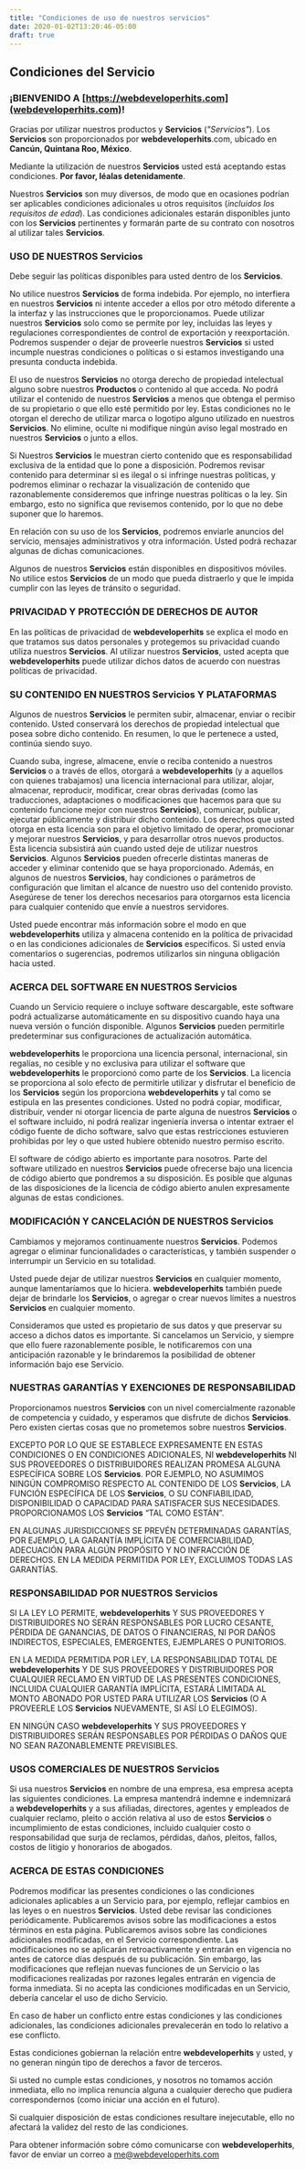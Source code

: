 ```yaml
---
title: "Condiciones de uso de nuestros servicios"
date: 2020-01-02T13:20:46-05:00
draft: true
---
```


## Condiciones del Servicio

### ¡BIENVENIDO A **[https://webdeveloperhits.com](webdeveloperhits.com)**!
Gracias por utilizar nuestros productos y **Servicios** (*"Servicios"*). Los **Servicios** son proporcionados por **webdeveloperhits**.com, ubicado en **Cancún, Quintana Roo, México**.

Mediante la utilización de nuestros **Servicios** usted está aceptando estas condiciones. **Por favor, léalas detenidamente**.

Nuestros **Servicios** son muy diversos, de modo que en ocasiones podrían ser aplicables condiciones adicionales u otros requisitos (*incluidos los requisitos de edad*). Las condiciones adicionales estarán disponibles junto con los **Servicios** pertinentes y formarán parte de su contrato con nosotros al utilizar tales **Servicios**.

### USO DE NUESTROS **Servicios**
Debe seguir las políticas disponibles para usted dentro de los **Servicios**.

No utilice nuestros **Servicios** de forma indebida. Por ejemplo, no interfiera en nuestros **Servicios** ni intente acceder a ellos por otro método diferente a la interfaz y las instrucciones que le proporcionamos. Puede utilizar nuestros **Servicios** solo como se permite por ley, incluidas las leyes y regulaciones correspondientes de control de exportación y reexportación. Podremos suspender o dejar de proveerle nuestros **Servicios** si usted incumple nuestras condiciones o políticas o si estamos investigando una presunta conducta indebida.

El uso de nuestros **Servicios** no otorga derecho de propiedad intelectual alguno sobre nuestros **Productos** o contenido al que acceda. No podrá utilizar el contenido de nuestros **Servicios** a menos que obtenga el permiso de su propietario o que ello esté permitido por ley. Estas condiciones no le otorgan el derecho de utilizar marca o logotipo alguno utilizado en nuestros **Servicios**. No elimine, oculte ni modifique ningún aviso legal mostrado en nuestros **Servicios** o junto a ellos.

Si Nuestros **Servicios** le muestran cierto contenido que es responsabilidad exclusiva de la entidad que lo pone a disposición. Podremos revisar contenido para determinar si es ilegal o si infringe nuestras políticas, y podremos eliminar o rechazar la visualización de contenido que razonablemente consideremos que infringe nuestras políticas o la ley. Sin embargo, esto no significa que revisemos contenido, por lo que no debe suponer que lo haremos.

En relación con su uso de los **Servicios**, podremos enviarle anuncios del servicio, mensajes administrativos y otra información. Usted podrá rechazar algunas de dichas comunicaciones.

Algunos de nuestros **Servicios** están disponibles en dispositivos móviles. No utilice estos **Servicios** de un modo que pueda distraerlo y que le impida cumplir con las leyes de tránsito o seguridad.

### PRIVACIDAD Y PROTECCIÓN DE DERECHOS DE AUTOR
En las políticas de privacidad de **webdeveloperhits** se explica el modo en que tratamos sus datos personales y protegemos su privacidad cuando utiliza nuestros **Servicios**. Al utilizar nuestros **Servicios**, usted acepta que **webdeveloperhits** puede utilizar dichos datos de acuerdo con nuestras políticas de privacidad.

### SU CONTENIDO EN NUESTROS **Servicios** Y PLATAFORMAS
Algunos de nuestros **Servicios** le permiten subir, almacenar, enviar o recibir contenido. Usted conservará los derechos de propiedad intelectual que posea sobre dicho contenido. En resumen, lo que le pertenece a usted, continúa siendo suyo.

Cuando suba, ingrese, almacene, envíe o reciba contenido a nuestros **Servicios** o a través de ellos, otorgará a **webdeveloperhits** (y a aquellos con quienes trabajamos) una licencia internacional para utilizar, alojar, almacenar, reproducir, modificar, crear obras derivadas (como las traducciones, adaptaciones o modificaciones que hacemos para que su contenido funcione mejor con nuestros **Servicios**), comunicar, publicar, ejecutar públicamente y distribuir dicho contenido. Los derechos que usted otorga en esta licencia son para el objetivo limitado de operar, promocionar y mejorar nuestros **Servicios**, y para desarrollar otros nuevos productos. Esta licencia subsistirá aún cuando usted deje de utilizar nuestros **Servicios**. Algunos **Servicios** pueden ofrecerle distintas maneras de acceder y eliminar contenido que se haya proporcionado. Además, en algunos de nuestros **Servicios**, hay condiciones o parámetros de configuración que limitan el alcance de nuestro uso del contenido provisto. Asegúrese de tener los derechos necesarios para otorgarnos esta licencia para cualquier contenido que envíe a nuestros servidores.

Usted puede encontrar más información sobre el modo en que **webdeveloperhits** utiliza y almacena contenido en la política de privacidad o en las condiciones adicionales de **Servicios** específicos. Si usted envía comentarios o sugerencias, podremos utilizarlos sin ninguna obligación hacia usted.

### ACERCA DEL SOFTWARE EN NUESTROS **Servicios**
Cuando un Servicio requiere o incluye software descargable, este software podrá actualizarse automáticamente en su dispositivo cuando haya una nueva versión o función disponible. Algunos **Servicios** pueden permitirle predeterminar sus configuraciones de actualización automática.

**webdeveloperhits** le proporciona una licencia personal, internacional, sin regalías, no cesible y no exclusiva para utilizar el software que **webdeveloperhits** le proporcionó como parte de los **Servicios**. La licencia se proporciona al solo efecto de permitirle utilizar y disfrutar el beneficio de los **Servicios** según los proporciona **webdeveloperhits** y tal como se estipula en las presentes condiciones. Usted no podrá copiar, modificar, distribuir, vender ni otorgar licencia de parte alguna de nuestros **Servicios** o el software incluido, ni podrá realizar ingeniería inversa o intentar extraer el código fuente de dicho software, salvo que estas restricciones estuvieren prohibidas por ley o que usted hubiere obtenido nuestro permiso escrito.

El software de código abierto es importante para nosotros. Parte del software utilizado en nuestros **Servicios** puede ofrecerse bajo una licencia de código abierto que pondremos a su disposición. Es posible que algunas de las disposiciones de la licencia de código abierto anulen expresamente algunas de estas condiciones.

### MODIFICACIÓN Y CANCELACIÓN DE NUESTROS **Servicios**
Cambiamos y mejoramos continuamente nuestros **Servicios**. Podemos agregar o eliminar funcionalidades o características, y también suspender o interrumpir un Servicio en su totalidad.

Usted puede dejar de utilizar nuestros **Servicios** en cualquier momento, aunque lamentaríamos que lo hiciera. **webdeveloperhits** también puede dejar de brindarle los **Servicios**, o agregar o crear nuevos límites a nuestros **Servicios** en cualquier momento.

Consideramos que usted es propietario de sus datos y que preservar su acceso a dichos datos es importante. Si cancelamos un Servicio, y siempre que ello fuere razonablemente posible, le notificaremos con una anticipación razonable y le brindaremos la posibilidad de obtener información bajo ese Servicio.

### NUESTRAS GARANTÍAS Y EXENCIONES DE RESPONSABILIDAD
Proporcionamos nuestros **Servicios** con un nivel comercialmente razonable de competencia y cuidado, y esperamos que disfrute de dichos **Servicios**. Pero existen ciertas cosas que no prometemos sobre nuestros **Servicios**.

EXCEPTO POR LO QUE SE ESTABLECE EXPRESAMENTE EN ESTAS CONDICIONES O EN CONDICIONES ADICIONALES, NI **webdeveloperhits** NI SUS PROVEEDORES O DISTRIBUIDORES REALIZAN PROMESA ALGUNA ESPECÍFICA SOBRE LOS **Servicios**. POR EJEMPLO, NO ASUMIMOS NINGÚN COMPROMISO RESPECTO AL CONTENIDO DE LOS **Servicios**, LA FUNCIÓN ESPECÍFICA DE LOS **Servicios**, O SU CONFIABILIDAD, DISPONIBILIDAD O CAPACIDAD PARA SATISFACER SUS NECESIDADES. PROPORCIONAMOS LOS **Servicios** “TAL COMO ESTÁN”.

EN ALGUNAS JURISDICCIONES SE PREVÉN DETERMINADAS GARANTÍAS, POR EJEMPLO, LA GARANTÍA IMPLÍCITA DE COMERCIABILIDAD, ADECUACIÓN PARA ALGÚN PROPÓSITO Y NO INFRACCIÓN DE DERECHOS. EN LA MEDIDA PERMITIDA POR LEY, EXCLUIMOS TODAS LAS GARANTÍAS.

### RESPONSABILIDAD POR NUESTROS **Servicios**
SI LA LEY LO PERMITE, **webdeveloperhits** Y SUS PROVEEDORES Y DISTRIBUIDORES NO SERÁN RESPONSABLES POR LUCRO CESANTE, PÉRDIDA DE GANANCIAS, DE DATOS O FINANCIERAS, NI POR DAÑOS INDIRECTOS, ESPECIALES, EMERGENTES, EJEMPLARES O PUNITORIOS.

EN LA MEDIDA PERMITIDA POR LEY, LA RESPONSABILIDAD TOTAL DE **webdeveloperhits** Y DE SUS PROVEEDORES Y DISTRIBUIDORES POR CUALQUIER RECLAMO EN VIRTUD DE LAS PRESENTES CONDICIONES, INCLUIDA CUALQUIER GARANTÍA IMPLÍCITA, ESTARÁ LIMITADA AL MONTO ABONADO POR USTED PARA UTILIZAR LOS **Servicios** (O A PROVEERLE LOS **Servicios** NUEVAMENTE, SI ASÍ LO ELEGIMOS).

EN NINGÚN CASO **webdeveloperhits** Y SUS PROVEEDORES Y DISTRIBUIDORES SERÁN RESPONSABLES POR PÉRDIDAS O DAÑOS QUE NO SEAN RAZONABLEMENTE PREVISIBLES.

### USOS COMERCIALES DE NUESTROS **Servicios**
Si usa nuestros **Servicios** en nombre de una empresa, esa empresa acepta las siguientes condiciones. La empresa mantendrá indemne e indemnizará a **webdeveloperhits** y a sus afiliadas, directores, agentes y empleados de cualquier reclamo, pleito o acción relativa al uso de estos **Servicios** o incumplimiento de estas condiciones, incluido cualquier costo o responsabilidad que surja de reclamos, pérdidas, daños, pleitos, fallos, costos de litigio y honorarios de abogados.

### ACERCA DE ESTAS CONDICIONES
Podremos modificar las presentes condiciones o las condiciones adicionales aplicables a un Servicio para, por ejemplo, reflejar cambios en las leyes o en nuestros **Servicios**. Usted debe revisar las condiciones periódicamente. Publicaremos avisos sobre las modificaciones a estos términos en esta página. Publicaremos avisos sobre las condiciones adicionales modificadas, en el Servicio correspondiente. Las modificaciones no se aplicarán retroactivamente y entrarán en vigencia no antes de catorce días después de su publicación. Sin embargo, las modificaciones que reflejan nuevas funciones de un Servicio o las modificaciones realizadas por razones legales entrarán en vigencia de forma inmediata. Si no acepta las condiciones modificadas en un Servicio, debería cancelar el uso de dicho Servicio.

En caso de haber un conflicto entre estas condiciones y las condiciones adicionales, las condiciones adicionales prevalecerán en todo lo relativo a ese conflicto.

Estas condiciones gobiernan la relación entre **webdeveloperhits** y usted, y no generan ningún tipo de derechos a favor de terceros.

Si usted no cumple estas condiciones, y nosotros no tomamos acción inmediata, ello no implica renuncia alguna a cualquier derecho que pudiera correspondernos (como iniciar una acción en el futuro).

Si cualquier disposición de estas condiciones resultare inejecutable, ello no afectará la validez del resto de las condiciones.

Para obtener información sobre cómo comunicarse con **webdeveloperhits**, favor de enviar un correo a me@webdeveloperhits.com
